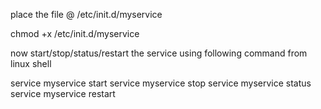 place the file @ /etc/init.d/myservice

chmod +x /etc/init.d/myservice

now start/stop/status/restart the service using following command from linux shell

service myservice start
  service myservice stop
  service myservice status
  service myservice restart
